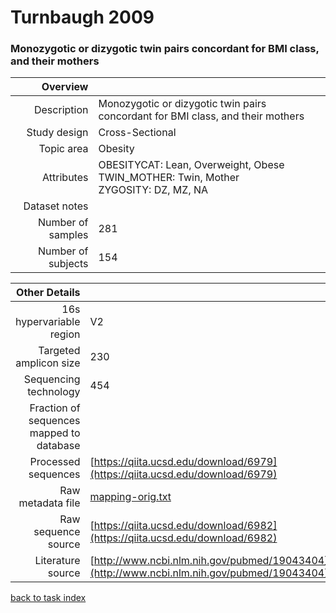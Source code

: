 # Turnbaugh 2009
### Monozygotic or dizygotic twin pairs concordant for BMI class, and their mothers

| Overview | |
| -------------: |-------------|
| Description      | Monozygotic or dizygotic twin pairs concordant for BMI class, and their mothers |
| Study design | Cross-Sectional |
| Topic area | Obesity|
| Attributes | OBESITYCAT: Lean, Overweight, Obese<br/> TWIN_MOTHER: Twin, Mother<br/> ZYGOSITY: DZ, MZ, NA|
| Dataset notes | |
| Number of samples | 281|
| Number of subjects | 154|


| Other Details |  |
| -------------: |-------------|
| 16s hypervariable region | V2 |
| Targeted amplicon size | 230 |
| Sequencing technology | 454 |
| Fraction of sequences mapped to database |  |
| Processed sequences | [https://qiita.ucsd.edu/download/6979](https://qiita.ucsd.edu/download/6979) |
| Raw metadata file | [mapping-orig.txt](../datasets/turnbaugh_twins/mapping-orig.txt) |
| Raw sequence source | [https://qiita.ucsd.edu/download/6982](https://qiita.ucsd.edu/download/6982) |
| Literature source | [http://www.ncbi.nlm.nih.gov/pubmed/19043404](http://www.ncbi.nlm.nih.gov/pubmed/19043404) |

[back to task index](../README.md)